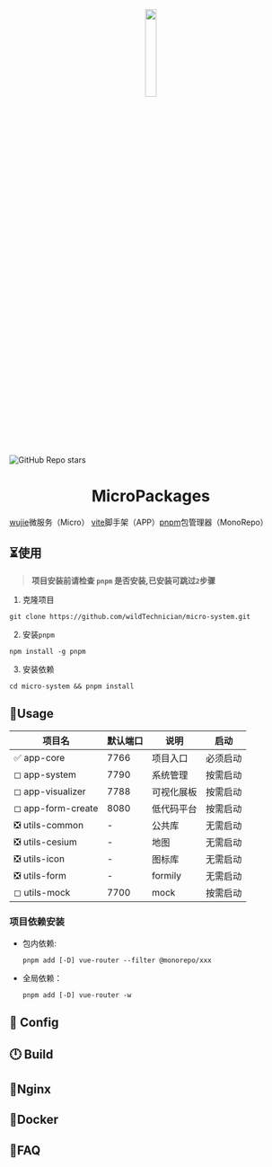 <div align=center><img src="./packages/core/src/assets/images/logo.png" width="20%"></div>

![GitHub Repo stars](https://img.shields.io/github/stars/wildTechnician/micro-system)

# <div align=center>**MicroPackages**</div>

[wujie](https://wujie-micro.github.io/)微服务（Micro） [vite](https://cn.vitejs.dev/)脚手架（APP）[pnpm](https://www.pnpm.cn/)包管理器（MonoRepo）

## &#x23F3;使用

> **项目安装前请检查 `pnpm` 是否安装,已安装可跳过`2`步骤**

1. 克隆项目

```shell
git clone https://github.com/wildTechnician/micro-system.git
```

2. 安装`pnpm`

```shell
npm install -g pnpm
```

3. 安装依赖

```shell
cd micro-system && pnpm install
```

## &#x1F680;Usage

| 项目名                   | 默认端口 | 说明       | 启动     |
| ------------------------ | -------- | ---------- | -------- |
| &#x2705; app-core        | 7766     | 项目入口   | 必须启动 |
| &#x25FB; app-system      | 7790     | 系统管理   | 按需启动 |
| &#x25FB; app-visualizer  | 7788     | 可视化展板 | 按需启动 |
| &#x25FB; app-form-create | 8080     | 低代码平台 | 按需启动 |
| &#x274E; utils-common    | -        | 公共库     | 无需启动 |
| &#x274E; utils-cesium    | -        | 地图       | 无需启动 |
| &#x274E; utils-icon      | -        | 图标库     | 无需启动 |
| &#x274E; utils-form      | -        | formily    | 无需启动 |
| &#x25FB; utils-mock      | 7700     | mock       | 按需启动 |

### 项目依赖安装

- 包内依赖:

  ```shell
  pnpm add [-D] vue-router --filter @monorepo/xxx
  ```

- 全局依赖：

  ```shell
  pnpm add [-D] vue-router -w
  ```

## &#x1F4AA; Config

## &#x1F55B; Build

## &#x1F31A;Nginx

## &#x1F45C;Docker

## &#x1F308;FAQ
